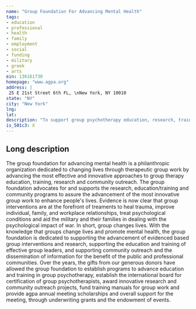 ```yaml
---
name: "Group Foundation For Advancing Mental Health"
tags:
- education
- professional
- health
- family
- employment
- social
- funding
- military
- greek
- arts
ein: 136161730
homepage: "www.agpa.org"
address: |
 25 E 21st Street 6th FL, \nNew York, NY 10010
state: "NY"
city: "New York"
lng: 
lat: 
description: "To support group psychotherapy education, research, training, and information dissemination for the benefit of the public and professional communities. "
is_501c3: X
---
```


## Long description

The group foundation for advancing mental health is a philanthropic organization dedicated to changing lives through therapeutic group work by advancing the most effective and innovative approaches to group therapy education, training, research and community outreach. The group foundation advocates for and supports the research, education/training and community programs to assure the advancement of the most innovative group work to enhance people's lives. Evidence is now clear that group interventions are at the forefront of treaments to heal trauma, improve individual, family, and workplace relationships, treat psychological conditions and aid the military and their families in dealing with the psychological impact of war. In short, group changes lives. With the knowledge that groups change lives and promote mental health, the group foundation is dedicated to supporting the advancement of evidenced based group interventions and research, supporting the education and training of effective group leaders, and supporting community outreach and the dissemination of information for the benefit of the public and professional communities. Over the years, the gifts from our generous donors have allowed the group foundation to establish programs to advance education and training in group psychotherapy, establish the international board for certification of group psychotherapists, award innovative research and community outreach projects, fund training manuals for group work and provide agpa annual meeting scholarships and overall support for the meeting, through underwriting grants and the endowment of events. 
